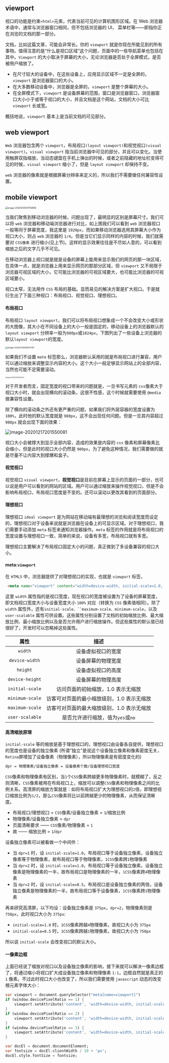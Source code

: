 ## viewport

视口的功能是约束`<html>`元素，代表当前可见的计算机图形区域。在 Web 浏览器术语中，通常与浏览器窗口相同，但不包括浏览器的 UI， 菜单栏等——即指你正在浏览的文档的那一部分。

文档，比如这篇文章，可能会非常长。你的 `viewport` 就是你现在所能见到的所有事物。值得注意的是“什么是视口区域”这个问题，页面中的一些导航菜单也包括在其中。`Viewport` 的大小取决于屏幕的大小，无论浏览器是否处于全屏模式，是否被用户缩放了。

+ 在尺寸较大的设备中，在这些设备上，应用显示区域不一定是全屏的，`viewport` 是浏览器窗口的大小。
+ 在大多数移动设备中，浏览器是全屏的，`viewport` 是整个屏幕的大小。
+ 在全屏模式下，`viewport` 是设备屏幕的范围，窗口是浏览器窗口，浏览器窗口大小小于或等于视口的大小，并且文档是这个网站，文档的大小可比 `viewport` 长或宽。

概括地说，`viewport` 基本上是当前文档的可见部分。

## web viewport

`Web` 浏览器包含两个 `viewport`，布局视口`(layout viewport)`和视觉视口`(visual viewport)`。`visual viewport` 指当前浏览器中可见的部分，并且可以变化。当使用触屏双指缩放，当动态键盘在手机上弹出的时候，或者之前隐藏的地址栏变得可见的时候，`visual viewport` 缩小了，但是 `layout viewport` 却保持不变。

`web` 浏览器的像素就是根据屏幕分辨率来定义的，所以我们不需要做任何兼容性设置。

## mobile viewport

<img src="assets/image-20201210101754905.png" alt="image-20201210101754905" style="zoom:50%;" />

当我们聚焦到移动浏览器的时候，问题出现了，最明显的区别是屏幕尺寸。我们可以将 `web` 浏览器和移动端浏览器进行对比，如上图我们可以看到 `web` 浏览器视口一般等同于屏幕宽度，我这里是 `1920px`，而如果移动浏览器选用其屏幕大小作为视口大小，则占 `web` 浏览器的 `1/4`。但是当它们显示同样的内容的时候，我们就需要对 `CSS像素` 进行缩小(见上节)。这样的显示效果往往是不尽如人意的，可以看到缩放之后的文字几乎不可见。

在移动浏览器上视口就是就是设备的屏幕上能用来显示我们的网页的那一块区域，在具体一点，就是浏览器上用来显示网页的那部分区域，但 `viewport` 又不局限于浏览器可视区域的大小，它可能比浏览器的可视区域要大，也可能比浏览器的可视区域要小。

视口太窄，无法用作 `CSS` 布局的基础。显而易见的解决方案是扩大视口。于是就衍生出了下面三种视口：布局视口、视觉视口、理想视口。

#### 布局视口

布局视口 `layout viewport`，我们可以将布局视口想象成一个不会改变大小或形状的大图像，其大小在不同设备上的大小一般是固定的，移动设备上的浏览器默认的 `layout viewport` 分辨率一般为`980px`或`1024px`，下图列出了一些设备上浏览器的默认`layout viewport`的宽度。

<img src="assets/image-20201210095017187.png" alt="image-20201210095017187" style="zoom:47%;" />

如果我们不设置 `mate` 标签那么，浏览器默认采用的就是布局视口进行兼容，用户可以通过缩放来调整显示内容的大小。这个大小一般足够显示网站上的全部内容，当然也可能不足需要滚动。

<img src="assets/image-20201210104002472.png" alt="image-20201210104002472" style="zoom:30%;" />

对于开发者而言，固定宽度的视口带来的问题就是，一旦书写元素的 `css`像素大于视口大小时，就会出现横向的滚动条，这很不性感，这个时候就需要使用 `@media` 做兼容性设置。

除了横向的滚动条之外还有更严重的问题，如果我们将外层容器的宽度设置为 `100%`，此时他的默认宽度就是 `980px`，这不会出现任何问题。但是一旦其内容超过 `980px` 就会出现下面的效果：

![image-20201217201550081](assets/image-20201217201550081.png)

视口大小会被撑大到显示全部内容，造成的效果是内容的 `css` 像素和屏幕像素比会缩小，但是此时的视口大小仍然是 `980px`，为了避免这种情况，我们需要做的就是尽量不让内容大到撑爆和盒子。

#### 视觉视口

视觉视口 `visual viewport`，**视觉视口**是目前在屏幕上显示的页面的一部分，也可以说是用户可以看到的网站的区域。用户可以通过缩放来操作视觉视口，但是不会影响布局视口，布局视口宽度是不变的。还可以滚动以更改其看到的页面部分。

#### 理想视口

理想视口 `ideal viewport` 是为网站在移动端有最理想的浏览和阅读宽度而设定的，理想视口对于设备来说就是浏览器在设备上的可显示区域。对于理想视口，我们需要手动添加 `meta` 标签来通知浏览器操作。`meta` 标签的作用就是将布局视口的宽度设置与理想视口一致，简单的来说，设备有多宽，布局视口就有多宽。

理想视口主要解决了布局视口固定大小的问题，真正做到了多设备兼容的视口大小。

#### meta:`viewport`

在 `HTML5` 中，浏览器提供了对理想视口的实现，也就是 `viewport` 标签，

```html
 <meta name="viewport" content="width=device-width, initial-scale=1.0, maximum-scale=1.0, user-scalable=0">
```

这里 `width` 属性指的是视口宽度，现在视口的宽度被设置为了设备的屏幕宽度，即文档视口宽度大小与设备宽度大小 `100%` 对应（转换为 `CSS` 像素值相同）。除了 `width` 属性外，还有`initial-scale、``maximum-scale、minimum-scale`，以及 `user-scalable` 属性可供设置。这些属性分别设置了文档的初始缩放比例、最大缩放比例、最小缩放比例以及是否允许用户进行缩放操作。但这些属性的默认值已经很好了，开发时可以忽略掉这些属性。

|      属性       |                    描述                    |
| :-------------: | :----------------------------------------: |
|     `width`     |             设备虚拟视口的宽度             |
| `device-width`  |             设备屏幕的物理宽度             |
|    `height`     |             设备虚拟视口的高度             |
| `device-height` |             设备屏幕的物理高度             |
| `initial-scale` |     访问页面的初始缩放，1.0 表示无缩放     |
| `minimum-scale` | 访客可对页面的最小缩放级别，1.0 表示无缩放 |
| `maximum-scale` | 访客可对页面的最大缩放级别，1.0 表示无缩放 |
| `user-scalable` |     是否允许进行缩放，值为`yes`或`no`      |

#### 高清缩放原理

`initial-scale` 等的缩放是基于理想视口的，理想视口由设备各自提供，理想视口的宽度也是设备的独立像素 (所谓“独立”是说这个设备独立像素和像素密度无关，`Retina`屏增加了设备像素（物理像素），所以物理像素是有密度变化的)

```css
dpr = 物理像素/设备独立像素 = 设备像素个数/设备理想视口宽度
```

`CSS`像素和物理像素有区别，当`1`个`CSS`像素跨越更多物理像素时，就模糊了，反之则清晰，`CSS`像素被用在布局视口上，缩放可以调整`CSS`像素和物理像素之间的比例关系。高清屏的缩放方案就是：如将布局视口扩大为理想视口的`2`倍，即理想视口缩放比例为`1/2`，那么`CSS`像素将比以前跨越更少的物理像素，从而保证清晰度。

+ 布局视口/理想视口 = `CSS`像素/设备独立像素 = `1`/缩放比例
+ 物理像素/设备独立像素 = `dpr`
+ 页面清晰要求 —— `CSS`像素/物理像素 = `1`
+ 故 —— 缩放比例 = `1`/`dpr`

设备独立像素可以被看做一个中间件：

+ 当 `dpr=1` 时，设 `initial-scale=1.0`，布局视口等于设备独立像素，设备独立像素等于物理像素，故布局视口等于物理像素，`1CSS`像素跨`1`物理像素
+ 当 `dpr=2` 时，设 `initial-scale=1.0`，布局视口等于设备独立像素，设备独立像素是物理像素的一半，故布局视口是物理像素的一半，`1CSS`像素跨`4`物理像素
+ 当 `dpr=2` 时，设 `initial-scale=0.5`，布局视口是设备独立像素的两倍，设备独立像素是物理像素的一半，故布局视口等于设备像素，`1CSS`像素跨`1`物理像素

再来研究高清屏，以下均设：设备独立像素是 `375px`，`dpr=2`，物理像素则是 `750px`，此时视口大小为 `375px`:

+ `initial-scale=1.0` 时，`1CSS`像素跨越`4`物理像素，故视口大小为 `375px`
+ `initial-scale=0.5` 时，`1CSS`像素跨越`1`物理像素，故视口大小为 `750px`

所以说 `initial-scale` 会改变视口的默认大小。

#### 一像素边框

上面已经说了缩放对视口以及设备独立像素的影响，接下来就可以解决一像素边框了，将通过缩小将视口扩大成设备独立像素和物理像素 `1:1`，边框自然就是真正的 `1` 像素。不过此时视口大小也改变了，所以我们需要使用 `javascript` 动态的改变根元素字体大小：

```dart
var viewport = document.querySelector("meta[name=viewport]")
if (window.devicePixelRatio == 1) {
    viewport.setAttribute('content', 'width=device-width, initial-scale=1, maximum-scale=1, minimum-scale=1, user-scalable=no')
} 
if (window.devicePixelRatio == 2) {
    viewport.setAttribute('content', 'width=device-width, initial-scale=0.5, maximum-scale=0.5, minimum-scale=0.5, user-scalable=no')
} 
if (window.devicePixelRatio == 3) {
    viewport.setAttribute('content', 'width=device-width, initial-scale=0.333333333, maximum-scale=0.333333333, minimum-scale=0.333333333, user-scalable=no')
} 

var docEl = document.documentElement;
var fontsize = docEl.clientWidth / 10 + 'px';
docEl.style.fontSize = fontsize;
```